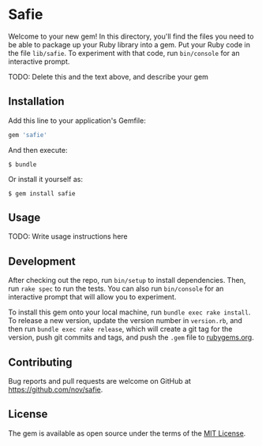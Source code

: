 # Safie

Welcome to your new gem! In this directory, you'll find the files you need to be able to package up your Ruby library into a gem. Put your Ruby code in the file `lib/safie`. To experiment with that code, run `bin/console` for an interactive prompt.

TODO: Delete this and the text above, and describe your gem

## Installation

Add this line to your application's Gemfile:

```ruby
gem 'safie'
```

And then execute:

    $ bundle

Or install it yourself as:

    $ gem install safie

## Usage

TODO: Write usage instructions here

## Development

After checking out the repo, run `bin/setup` to install dependencies. Then, run `rake spec` to run the tests. You can also run `bin/console` for an interactive prompt that will allow you to experiment.

To install this gem onto your local machine, run `bundle exec rake install`. To release a new version, update the version number in `version.rb`, and then run `bundle exec rake release`, which will create a git tag for the version, push git commits and tags, and push the `.gem` file to [rubygems.org](https://rubygems.org).

## Contributing

Bug reports and pull requests are welcome on GitHub at https://github.com/nov/safie.

## License

The gem is available as open source under the terms of the [MIT License](https://opensource.org/licenses/MIT).
